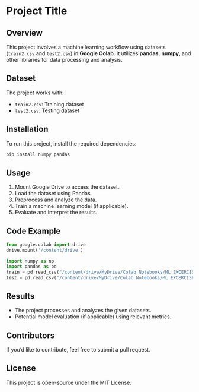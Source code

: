 # Project Title

## Overview
This project involves a machine learning workflow using datasets (`train2.csv` and `test2.csv`) in **Google Colab**. It utilizes **pandas**, **numpy**, and other libraries for data processing and analysis.

## Dataset
The project works with:
- `train2.csv`: Training dataset
- `test2.csv`: Testing dataset

## Installation
To run this project, install the required dependencies:
```bash
pip install numpy pandas
```

## Usage
1. Mount Google Drive to access the dataset.
2. Load the dataset using Pandas.
3. Preprocess and analyze the data.
4. Train a machine learning model (if applicable).
5. Evaluate and interpret the results.

## Code Example
```python
from google.colab import drive
drive.mount('/content/drive')

import numpy as np
import pandas as pd
train = pd.read_csv("/content/drive/MyDrive/Colab Notebooks/ML EXCERCISES/train2.csv").set_index("id")
test = pd.read_csv("/content/drive/MyDrive/Colab Notebooks/ML EXCERCISES/test2.csv").set_index("id")
```

## Results
- The project processes and analyzes the given datasets.
- Potential model evaluation (if applicable) using relevant metrics.

## Contributors
If you’d like to contribute, feel free to submit a pull request.

## License
This project is open-source under the MIT License.




